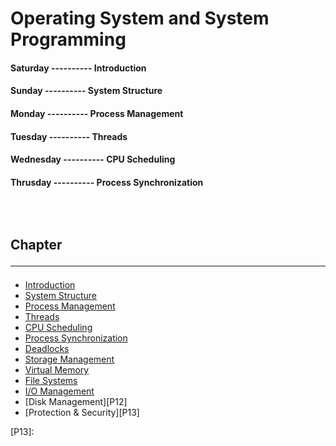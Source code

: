 <!--markdown practice-->
# Operating System and System Programming

#### **Saturday  ---------- Introduction</br>**
#### **Sunday    ---------- System Structure</br>**
#### **Monday    ---------- Process Management</br>**
#### **Tuesday   ---------- Threads</br>**
#### **Wednesday ---------- CPU Scheduling</br>**
#### **Thrusday  ---------- Process Synchronization</br>**


## </br></br>Chapter<hr/>

- [Introduction][P1]
- [System Structure][P2]
- [Process Management][P3]
- [Threads][P4]
- [CPU Scheduling][P5]
- [Process Synchronization][P6]
- [Deadlocks][P7]
- [Storage Management][P8]
- [Virtual Memory][P9]
- [File Systems][P10]
- [I/O Management][P11]
- [Disk Management][P12]
- [Protection & Security][P13]





<!--Links-->
[P1]: https://github.com/HasanTarik-REC/Note-Collections/blob/Feature/Third%20Year/Even%20Semester/Operating%20System/Introduction.md
[P2]: https://github.com/HasanTarik-REC/Note-Collections/blob/Feature/Third%20Year/Even%20Semester/Operating%20System/System%20Structure.md
[P3]: https://github.com/HasanTarik-REC/Note-Collections/blob/Feature/Third%20Year/Even%20Semester/Operating%20System/Process%20Management.md
[P4]: https://github.com/HasanTarik-REC/Note-Collections/blob/Feature/Third%20Year/Even%20Semester/Operating%20System/Threads.md
[P5]: https://github.com/HasanTarik-REC/Note-Collections/blob/Feature/Third%20Year/Even%20Semester/Operating%20System/CPU%20scheduling.md
[P6]: https://github.com/HasanTarik-REC/Note-Collections/blob/Feature/Third%20Year/Even%20Semester/Operating%20System/Process%20Synchronization.md
[P7]: https://github.com/HasanTarik-REC/Note-Collections/blob/Feature/Third%20Year/Even%20Semester/Operating%20System/Deadlocks.md
[P8]: https://github.com/HasanTarik-REC/Note-Collections/blob/Feature/Third%20Year/Even%20Semester/Operating%20System/Storage%20Management.md
[P9]: https://github.com/HasanTarik-REC/Note-Collections/blob/Feature/Third%20Year/Even%20Semester/Operating%20System/Virtual%20Memory.md
[P10]: https://github.com/HasanTarik-REC/Note-Collections/blob/Feature/Third%20Year/Even%20Semester/Operating%20System/File%20Systems.md
[P11]:
[P12]:
[P13]:
<!--End-->
